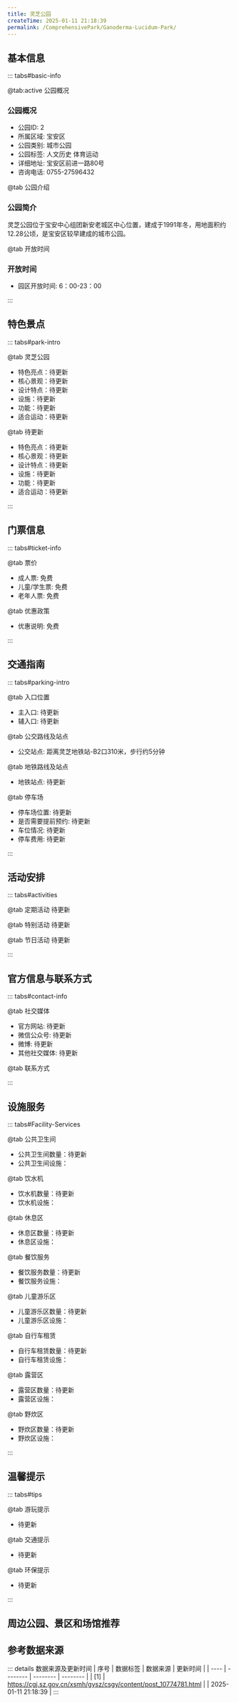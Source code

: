 ```yaml
---
title: 灵芝公园
createTime: 2025-01-11 21:18:39
permalink: /ComprehensivePark/Ganoderma-Lucidum-Park/
---
```


<script setup>
import ImageSwiper from '/.vuepress/theme/components/ImageSwiper.vue'
// 轮播图数据
const swiperItems = [
    {
      link: 'https://cgj.sz.gov.cn/img/4/4005/4005759/10774781.jpg',
      title: '灵芝公园',
      description: '灵芝公园位于宝安中心组团新安老城区中心位置，建成于1991年冬，用地面积约12.28公顷，是宝安区较早建成的城市公园。...',
      author: '深圳政府在线',
      date: '2025/01/11'
      },
  {
      link: 'https://cgj.sz.gov.cn/img/4/4005/4005759/10774781.jpg',
      title: '灵芝公园',
      description: '灵芝公园位于宝安中心组团新安老城区中心位置，建成于1991年冬，用地面积约12.28公顷，是宝安区较早建成的城市公园。...',
      author: '深圳政府在线',
      date: '2025/01/11'
      }
]
// 配置项
const swiperConfig = {
  height: 500,
  showInfo: true
}
</script>
<!-- 轮播图组件 -->
<ImageSwiper :items="swiperItems" :config="swiperConfig" />



## 基本信息

::: tabs#basic-info

@tab:active 公园概况
### 公园概况
- 公园ID: 2
- 所属区域: 宝安区
- 公园类别: 城市公园
- 公园标签: 人文历史 体育运动
- 详细地址: 宝安区前进一路80号
- 咨询电话: 0755-27596432

@tab 公园介绍
### 公园简介
灵芝公园位于宝安中心组团新安老城区中心位置，建成于1991年冬，用地面积约12.28公顷，是宝安区较早建成的城市公园。

@tab 开放时间
### 开放时间
- 园区开放时间: 6：00-23：00

:::

## 特色景点

::: tabs#park-intro

@tab 灵芝公园
<ImageCard
image="https://cgj.sz.gov.cn/images/index20230710_1.png"
    title="灵芝公园"
    description="公园内专设灵芝景点。灵芝与上合村祖先流传下来的孝德文化有着密切关系，因此灵芝公园具有重大的历史文化的精神文化意义。"
    date=""
    author="深圳政府在线"
/>


- 特色亮点：待更新
- 核心景观：待更新
- 设计特点：待更新
- 设施：待更新
- 功能：待更新
- 适合运动：待更新

@tab 待更新
<ImageCard
image="https://cgj.sz.gov.cn/images/index20230710_1.png"
    title="灵芝公园"
    description="公园内专设灵芝景点。灵芝与上合村祖先流传下来的孝德文化有着密切关系，因此灵芝公园具有重大的历史文化的精神文化意义。"
    date=""
    author="深圳政府在线"
/>


- 特色亮点：待更新
- 核心景观：待更新
- 设计特点：待更新
- 设施：待更新
- 功能：待更新
- 适合运动：待更新

:::

## 门票信息

::: tabs#ticket-info

@tab 票价
- 成人票: 免费
- 儿童/学生票: 免费
- 老年人票: 免费

@tab 优惠政策
- 优惠说明: 免费

:::

## 交通指南

::: tabs#parking-intro

@tab 入口位置
- 主入口: 待更新
- 辅入口: 待更新

@tab 公交路线及站点
- 公交站点: 距离灵芝地铁站-B2口310米，步行约5分钟

@tab 地铁路线及站点
- 地铁站点: 待更新

@tab 停车场
- 停车场位置: 待更新
- 是否需要提前预约: 待更新
- 车位情况: 待更新
- 停车费用: 待更新

:::

## 活动安排

::: tabs#activities

@tab 定期活动
待更新

@tab 特别活动
待更新

@tab 节日活动
待更新

:::

## 官方信息与联系方式

::: tabs#contact-info

@tab 社交媒体
- 官方网站: 待更新
- 微信公众号: 待更新
- 微博: 待更新
- 其他社交媒体: 待更新

@tab 联系方式

:::

## 设施服务

::: tabs#Facility-Services

@tab 公共卫生间
- 公共卫生间数量：待更新
- 公共卫生间设施：

@tab 饮水机
- 饮水机数量：待更新
- 饮水机设施：

@tab 休息区
- 休息区数量：待更新
- 休息区设施：

@tab 餐饮服务
- 餐饮服务数量：待更新
- 餐饮服务设施：

@tab 儿童游乐区
- 儿童游乐区数量：待更新
- 儿童游乐区设施：

@tab 自行车租赁
- 自行车租赁数量：待更新
- 自行车租赁设施：

@tab 露营区
- 露营区数量：待更新
- 露营区设施：

@tab 野炊区
- 野炊区数量：待更新
- 野炊区设施：

:::

## 温馨提示

::: tabs#tips

@tab 游玩提示
- 待更新

@tab 交通提示
- 待更新

@tab 环保提示
- 待更新

:::

## 周边公园、景区和场馆推荐

<CardGrid>
  <ImageCard
        image="https://cgj.sz.gov.cn/img/4/4005/4005763/10774786.jpg"
        title="麒麟山公园（百花园）"
        description="麒麟山公园始建于2008年年底，于2009年9月28日开园，是以生态、休闲为主，兼顾健康体育活动的综合城市公园。公园由一级主园路、二级园路和登山道连接瑞麟呈祥、晓风啼莺、万壑松风、丹石松屿、荷塘垂青、绿梯揽趣等景区，公园总体布局依地形分布为康乐休闲广场、疏林草地、森林等。
麒麟山公园，依傍麒麟山而建成，水相依美景观，适"
        href="/ComprehensivePark/Qilinshan-Park-(Hundred-Flowers-Garden)/"
        author="待更新"
        date="2025/01/02"
      />
      <ImageCard
        image="https://cgj.sz.gov.cn/img/4/4005/4005763/10774786.jpg"
        title="麒麟山公园（百花园）"
        description="麒麟山公园始建于2008年年底，于2009年9月28日开园，是以生态、休闲为主，兼顾健康体育活动的综合城市公园。公园由一级主园路、二级园路和登山道连接瑞麟呈祥、晓风啼莺、万壑松风、丹石松屿、荷塘垂青、绿梯揽趣等景区，公园总体布局依地形分布为康乐休闲广场、疏林草地、森林等。
麒麟山公园，依傍麒麟山而建成，水相依美景观，适"
        href="/ComprehensivePark/Qilinshan-Park-(Hundred-Flowers-Garden)/"
        author="待更新"
        date="2025/01/02"
      />
    </CardGrid>


## 参考数据来源

::: details 数据来源及更新时间
| 序号 | 数据标签 | 数据来源 | 更新时间 |
| ---- | -------- | -------- | -------- |
| [1] | https://cgj.sz.gov.cn/xsmh/gysz/csgy/content/post_10774781.html |  | 2025-01-11 21:18:39 |
:::

